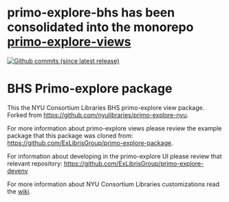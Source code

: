 # primo-explore-bhs has been consolidated into the monorepo [primo-explore-views](https://github.com/NYULibraries/primo-explore-views)

[![Github commits (since latest release)](https://img.shields.io/github/commits-since/NYULibraries/primo-explore-bhs/latest.svg)](https://github.com/NYULibraries/primo-explore-bhs/releases/latest)
# BHS Primo-explore package

This the NYU Consortium Libraries BHS primo-explore view package. Forked from https://github.com/nyulibraries/primo-explore-nyu.

For more information about primo-explore views please review the example package that this package was cloned from: https://github.com/ExLibrisGroup/primo-explore-package.

For information about developing in the primo-explore UI please review that relevant repository: https://github.com/ExLibrisGroup/primo-explore-devenv

For more information about NYU Consortium Libraries customizations read the [wiki](https://github.com/nyulibraries/primo-explore-nyu/wiki).
